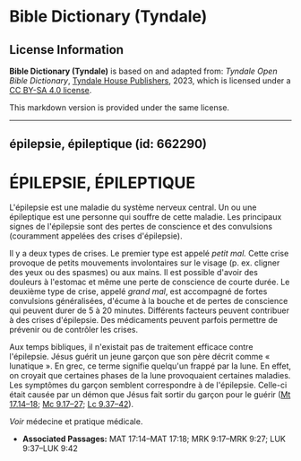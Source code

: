# Bible Dictionary (Tyndale)

## License Information

**Bible Dictionary (Tyndale)** is based on and adapted from: _Tyndale Open Bible Dictionary_, [Tyndale House Publishers](https://tyndaleopenresources.com/), 2023, which is licensed under a [CC BY-SA 4.0 license](https://creativecommons.org/licenses/by-sa/4.0/legalcode.en).

This markdown version is provided under the same license.



--------------------------------

## épilepsie, épileptique (id: 662290)

ÉPILEPSIE, ÉPILEPTIQUE
======================

L'épilepsie est une maladie du système nerveux central. Un ou une épileptique est une personne qui souffre de cette maladie. Les principaux signes de l'épilepsie sont des pertes de conscience et des convulsions (couramment appelées des crises d'épilepsie). 

Il y a deux types de crises. Le premier type est appelé *petit mal.* Cette crise provoque de petits mouvements involontaires sur le visage (p. ex. cligner des yeux ou des spasmes) ou aux mains. Il est possible d'avoir des douleurs à l'estomac et même une perte de conscience de courte durée. Le deuxième type de crise, appelé *grand mal*, est accompagné de fortes convulsions généralisées, d'écume à la bouche et de pertes de conscience qui peuvent durer de 5 à 20 minutes. Différents facteurs peuvent contribuer à des crises d'épilepsie. Des médicaments peuvent parfois permettre de prévenir ou de contrôler les crises.

Aux temps bibliques, il n'existait pas de traitement efficace contre l'épilepsie. Jésus guérit un jeune garçon que son père décrit comme « lunatique ». En grec, ce terme signifie quelqu'un frappé par la lune. En effet, on croyait que certaines phases de la lune provoquaient certaines maladies. Les symptômes du garçon semblent correspondre à de l'épilepsie. Celle\-ci était causée par un démon que Jésus fait sortir du garçon pour le guérir ([Mt 17\.14–18](https://ref.ly/Matt17:14-Matt17:18); [Mc 9\.17–27](https://ref.ly/Mark9:17-Mark9:27); [Lc 9\.37–42](https://ref.ly/Luke9:37-Luke9:42)).

*Voir* médecine et pratique médicale.

* **Associated Passages:** MAT 17:14–MAT 17:18; MRK 9:17–MRK 9:27; LUK 9:37–LUK 9:42

